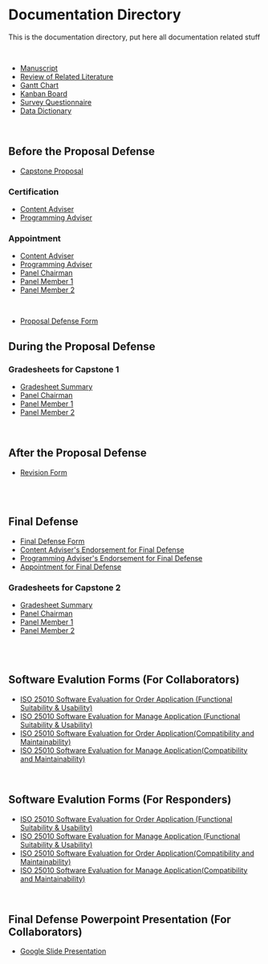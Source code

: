 # Documentation Directory

This is the documentation directory, put here all documentation related stuff

<br>

* [Manuscript](https://docs.google.com/document/d/1CyBjLKHEu7aeKQseCP-78buyEQsO7A2Cv2dc6O0QlFk)
* [Review of Related Literature](https://docs.google.com/spreadsheets/d/15QQ7l_zyVy3mq8g3UHZ5sUtpZxLHcF7hvuwUmwKs988)
* [Gantt Chart](https://docs.google.com/spreadsheets/d/1JkQk4EXdKY6eEB7bOFQpEsZL3rXmWnMvGPKvxSgIHUA)
* [Kanban Board](https://docs.google.com/spreadsheets/d/1yw8BZZ5ZplD2GP6rAilWutbPJZLeB85U0xRRzcVIiGg)
* [Survey Questionnaire](https://docs.google.com/document/d/1LyAaKLMv8iOGfkNaVWNHyk7oibZe6nA1IUUkC7MIv3c)
* [Data Dictionary](https://docs.google.com/spreadsheets/d/1LsWSBFhSTl3evvVHgtPwVVHUUpkWzavShStl8PsBiM0)

<br>


## Before the Proposal Defense
* [Capstone Proposal](https://docs.google.com/document/d/1InBxm5FohdIGzo2m0-IBJxu0iT_95YXDqlr3fEP19BY)

### Certification
* [Content Adviser](https://docs.google.com/document/d/1wfPRMxBzoWkWnnpsAhKgen6Tial7eKQVUs_BvdEUI_k)
* [Programming Adviser](https://docs.google.com/document/d/152PEZHtWXx19EGeqcBsYJ6y2IS6Bqxnuj1nodh2SeR0)

### Appointment
* [Content Adviser](https://docs.google.com/document/d/1jpFq7hyCC2voBh0GWJdWtEVFFhj25DG5A1y5bqHNcA8)
* [Programming Adviser](https://docs.google.com/document/d/1CER8hfczVv-Py4L75sOejhbmtUFLqqNeJ_cQQkQWyAw)
* [Panel Chairman](https://docs.google.com/document/d/1nkdu9uDs6APKVJqI9UMlVuk5A2GZ5bFVXfd7jlw4Mmg)
* [Panel Member 1](https://docs.google.com/document/d/1eRhGLGe_eNHi6dZ7QF_91N6onsOdGJ-rRxK-Vyp-41A)
* [Panel Member 2](https://docs.google.com/document/d/1fmdADlPOk6VIP5lUv3h_AiBeJNc6ARnbmwNN9XSHxKM)

<br>

* [Proposal Defense Form](https://docs.google.com/document/d/12_68agKmhul3oFAW54zpFk_zuq7l9LnNV6zh8rifZxg)

## During the Proposal Defense
### Gradesheets for Capstone 1
* [Gradesheet Summary](https://docs.google.com/document/d/13mH1juc0abrQvWnc6Pixd7manJMpqFD3EQR-SeuGNzk)
* [Panel Chairman](https://docs.google.com/document/d/1i0H8dZqasykhFKnzF_hFC9vxaUVmdkMkEN_nimDO_0Q)
* [Panel Member 1](https://docs.google.com/document/d/1CPtd28XT1G4tKHKUvSqWC-K0oLVPeLRJdccb6dD9YJo)
* [Panel Member 2](https://docs.google.com/document/d/1rxKTJqhXo7Mcjp2IP97Ive8P6r56IN4khQerBLl1UCM)

<br>

## After the Proposal Defense
* [Revision Form](https://docs.google.com/spreadsheets/d/1rQ0vqVQ4g3JFp0_HOR_9nt5sNWnwJQnu1hwKPZY8ggA)

<br><br>

## Final Defense
* [Final Defense Form](https://docs.google.com/document/d/19YNf-wZA_aeyqgMxQW3i4_tXU9ef2FyP923Ew9x-pH8)
* [Content Adviser's Endorsement for Final Defense](https://docs.google.com/document/d/1RIoZ_E-Xl0FGZ_Fk9CQF6qipm1GrZEXBdSIT2g3O50g)
* [Programming Adviser's Endorsement for Final Defense](https://docs.google.com/document/d/1lGyst5XP-thMwgkHS9sSyUtKa-lVlES3ecUeE7-WBdw)
* [Appointment for Final Defense](https://docs.google.com/document/d/11Zhn_3OOlxKWCvps_X0UoLRcRryknH4b3tFNkz82ttI)

### Gradesheets for Capstone 2
* [Gradesheet Summary](https://docs.google.com/document/d/1hSTc4ufw7Ljrh8m_BRDoGYkz73PhnJ96HYteWtTi0F8)
* [Panel Chairman](https://docs.google.com/document/d/1SI4S3HNzpQnxC4DtMOKjLzDLztyy9tgM)
* [Panel Member 1](https://docs.google.com/document/d/1oBRCjPVApjKSRpHB05mXkd5P6GDYPN7v)
* [Panel Member 2](https://docs.google.com/document/d/10koqNCvphhxh4m4oYLk9VQuGSF0DZJuf)

<br><br>

## Software Evalution Forms (For Collaborators)
* [ISO 25010 Software Evaluation for Order Application (Functional Suitability & Usability)](https://docs.google.com/forms/d/1i_bDMgGW4uS_Q183v7JYGF1Op4pNxeMUiMt0gSxct10)
* [ISO 25010 Software Evaluation for Manage Application (Functional Suitability & Usability)](https://docs.google.com/forms/d/10-Espo8VTLuxdnkQdgpsw713J8WLiq3Oe8AELO40_xs)
* [ISO 25010 Software Evaluation for Order Application(Compatibility and Maintainability)](https://docs.google.com/forms/d/1k8q3htDnPMB5i-GGurguh6U4Hc5YlzTTQa8mMPv0ik0)
* [ISO 25010 Software Evaluation for Manage Application(Compatibility and Maintainability)](https://docs.google.com/forms/d/1mt6tjtttrMxwaR0OJuhDpL6ih7JgGrDqR9bS3vt_TyM)

<br>

## Software Evalution Forms (For Responders)
* [ISO 25010 Software Evaluation for Order Application (Functional Suitability & Usability)](https://forms.gle/JXGPSqr1Amf4dVmM9)
* [ISO 25010 Software Evaluation for Manage Application (Functional Suitability & Usability)](https://forms.gle/WmUDdVZo2hQAMwjD8)
* [ISO 25010 Software Evaluation for Order Application(Compatibility and Maintainability)](https://forms.gle/zroq7UWqkfABu2SW7)
* [ISO 25010 Software Evaluation for Manage Application(Compatibility and Maintainability)](https://forms.gle/ea313xwSU7aiYMzc6)

<br>

## Final Defense Powerpoint Presentation (For Collaborators)
* [Google Slide Presentation](https://docs.google.com/presentation/d/1y9XMgcrKieeTezrz8ezNHjG-B-blkjDQaCSletOuwoQ)
